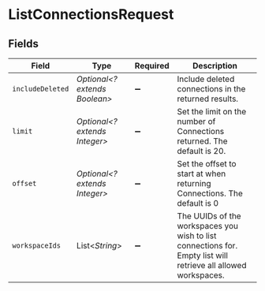 # ListConnectionsRequest


## Fields

| Field                                                                                                          | Type                                                                                                           | Required                                                                                                       | Description                                                                                                    |
| -------------------------------------------------------------------------------------------------------------- | -------------------------------------------------------------------------------------------------------------- | -------------------------------------------------------------------------------------------------------------- | -------------------------------------------------------------------------------------------------------------- |
| `includeDeleted`                                                                                               | *Optional<? extends Boolean>*                                                                                  | :heavy_minus_sign:                                                                                             | Include deleted connections in the returned results.                                                           |
| `limit`                                                                                                        | *Optional<? extends Integer>*                                                                                  | :heavy_minus_sign:                                                                                             | Set the limit on the number of Connections returned. The default is 20.                                        |
| `offset`                                                                                                       | *Optional<? extends Integer>*                                                                                  | :heavy_minus_sign:                                                                                             | Set the offset to start at when returning Connections. The default is 0                                        |
| `workspaceIds`                                                                                                 | List<*String*>                                                                                                 | :heavy_minus_sign:                                                                                             | The UUIDs of the workspaces you wish to list connections for. Empty list will retrieve all allowed workspaces. |